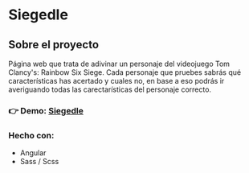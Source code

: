 # Siegedle

## Sobre el proyecto

Página web que trata de adivinar un personaje del videojuego Tom Clancy's: Rainbow Six Siege. Cada personaje que pruebes sabrás qué características has acertado y cuales no, en base a eso podrás ir averiguando todas las carectarísticas del personaje correcto.

### 👉 Demo: [Siegedle](https://siegedle.vercel.app/)

### Hecho con:
- Angular
- Sass / Scss
